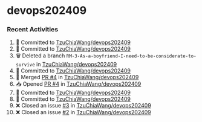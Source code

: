 # devops202409

### Recent Activities
<!--START_SECTION:activity-->
1. 📝 Committed to [TzuChiaWang/devops202409](https://github.com/TzuChiaWang/devops202409/commit/9275c1bc314c973a19a095333bb91a26c0098d80)
2. 📝 Committed to [TzuChiaWang/devops202409](https://github.com/TzuChiaWang/devops202409/commit/474aedc14128dfd2ab36f78a3829340788833b60)
3. 🗑️ Deleted a branch `RM-3-As-a-boyfriend-I-need-to-be-considerate-to-survive` in [TzuChiaWang/devops202409](https://github.com/TzuChiaWang/devops202409)
4. 📝 Committed to [TzuChiaWang/devops202409](https://github.com/TzuChiaWang/devops202409/commit/55a263cc305e43b07967fd30eb3834d5e99eb703)
5. 🔀 Merged [PR #4](https://github.com/TzuChiaWang/devops202409/pull/4) in [TzuChiaWang/devops202409](https://github.com/TzuChiaWang/devops202409)
6. 📥 Opened [PR #4](https://github.com/TzuChiaWang/devops202409/pull/4) in [TzuChiaWang/devops202409](https://github.com/TzuChiaWang/devops202409)
7. 📝 Committed to [TzuChiaWang/devops202409](https://github.com/TzuChiaWang/devops202409/commit/fb2148951f533ebf24412e9f026843e583676708)
8. 📝 Committed to [TzuChiaWang/devops202409](https://github.com/TzuChiaWang/devops202409/commit/55a263cc305e43b07967fd30eb3834d5e99eb703)
9. ❌ Closed an issue [#3](https://github.com/TzuChiaWang/devops202409/issues/3) in [TzuChiaWang/devops202409](https://github.com/TzuChiaWang/devops202409)
10. ❌ Closed an issue [#2](https://github.com/TzuChiaWang/devops202409/issues/2) in [TzuChiaWang/devops202409](https://github.com/TzuChiaWang/devops202409)
<!--END_SECTION:activity-->
